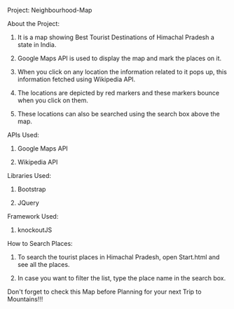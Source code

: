 Project: Neighbourhood-Map

About the Project:

1. It is a map showing Best Tourist Destinations of Himachal Pradesh a state in India.

2. Google Maps API is used to display the map and mark the places on it.

3. When you click on any location the information related to it pops up, this information fetched using Wikipedia API.

4. The locations are depicted by red markers and these markers bounce when you click on them.

5. These locations can also be searched using the search box above the map.


APIs Used:

1. Google Maps API

2. Wikipedia API


Libraries Used:

1. Bootstrap

2. JQuery


Framework Used:

1. knockoutJS


How to Search Places:

1. To search the tourist places in Himachal Pradesh, open Start.html and see all the places.

2. In case you want to filter the list, type the place name in the search box.


Don't forget to check this Map before Planning for your next Trip to Mountains!!!
